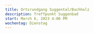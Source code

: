 ```yaml
---
title: Ortsrundgang Suggental/Buchholz
description: Treffpunkt Suggenbad
start: March 6, 2023 4:00 PM
wochentag: Dienstag
---
```

